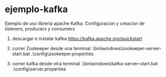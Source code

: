 # ejemplo-kafka

Ejemplo de uso libreria apache Kafka. Configuracion y creacion de listeners, producers y consumers

1) descargar e instalar kafka
https://kafka.apache.org/quickstart

2) correr Zookeeper desde una terminal
.\bin\windows\zookeeper-server-start.bat .\config\zookeeper.properties

3) correr kafka desde otra terminal 
.\bin\windows\kafka-server-start.bat .\config\server.properties
